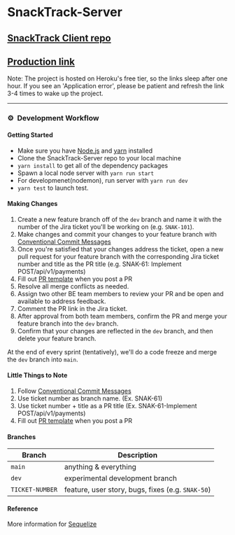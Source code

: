 # SnackTrack-Server

## [SnackTrack Client repo](https://github.com/CPSC319-2021W/SnackTrack-Client)

## [Production link](https://snacktrack.herokuapp.com/)

Note: The project is hosted on Heroku's free tier, so the links sleep after one hour. If you see an 'Application error', please be patient and refresh the link 3-4 times to wake up the project.

---

### :gear:&nbsp;&nbsp;Development Workflow

#### Getting Started
* Make sure you have [Node.js](https://nodejs.org/en/) and [yarn](https://classic.yarnpkg.com/en/docs/install/) installed
* Clone the SnackTrack-Server repo to your local machine
* `yarn install` to get all of the dependency packages
* Spawn a local node server with `yarn run start`
* For developmenet(nodemon), run server with `yarn run dev`
* `yarn test` to launch test.

#### Making Changes
1. Create a new feature branch off of the `dev` branch and name it with the number of the Jira ticket you'll be working on (e.g. `SNAK-101`).
2. Make changes and commit your changes to your feature branch with [Conventional Commit Messages](https://gist.github.com/qoomon/5dfcdf8eec66a051ecd85625518cfd13) 
3. Once you're satisfied that your changes address the ticket, open a new pull request for your feature branch with the corresponding Jira ticket number and title as the PR title (e.g. SNAK-61: Implement POST/api/v1/payments) 
4. Fill out [PR template](https://github.com/CPSC319-2021W/SnackTrack-Server/blob/dev/.github/pull_request_template.md) when you post a PR
5. Resolve all merge conflicts as needed.
6. Assign two other BE team members to review your PR and be open and available to address feedback.
7. Comment the PR link in the Jira ticket.
8. After approval from both team members, confirm the PR and merge your feature branch into the `dev` branch.
9. Confirm that your changes are reflected in the `dev` branch, and then delete your feature branch.

At the end of every sprint (tentatively), we'll do a code freeze and merge the `dev` branch into `main`.

#### Little Things to Note
1. Follow [Conventional Commit Messages](https://gist.github.com/qoomon/5dfcdf8eec66a051ecd85625518cfd13) 
2. Use ticket number as branch name. (Ex. SNAK-61)
3. Use ticket number + title as a PR title (Ex. SNAK-61-Implement POST/api/v1/payments)
4. Fill out [PR template](https://github.com/CPSC319-2021W/SnackTrack-Server/blob/dev/.github/pull_request_template.md) when you post a PR

#### Branches
| Branch | Description |
|--------|-------------|
| `main` | anything & everything |
| `dev` | experimental development branch |
| `TICKET-NUMBER` | feature, user story, bugs, fixes (e.g. `SNAK-50`) |


#### Reference
More information for [Sequelize](https://sequelize.org/master/index.html)
